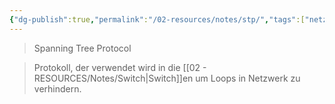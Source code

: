 ```yaml
---
{"dg-publish":true,"permalink":"/02-resources/notes/stp/","tags":["netzwerk","netzwerk/protocol"],"noteIcon":"","updated":"2025-07-12T13:31:41.000+02:00"}
---
```


>Spanning Tree Protocol

>Protokoll, der verwendet wird in die [[02 - RESOURCES/Notes/Switch\|Switch]]en um Loops in Netzwerk zu verhindern.

